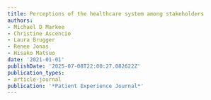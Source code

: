 ```yaml
---
title: Perceptions of the healthcare system among stakeholders
authors:
- Michael D Markee
- Christine Ascencio
- Laura Brugger
- Renee Jonas
- Hisako Matsuo
date: '2021-01-01'
publishDate: '2025-07-08T22:00:27.082622Z'
publication_types:
- article-journal
publication: '*Patient Experience Journal*'
---
```

